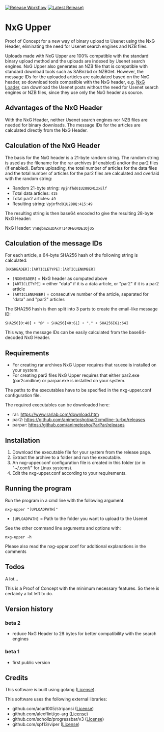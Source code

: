 [![Release Workflow](https://github.com/Tensai75/nxg-upper/actions/workflows/build_and_publish.yml/badge.svg?event=release)](https://github.com/Tensai75/nxg-upper/actions/workflows/build_and_publish.yml)
[![Latest Release)](https://img.shields.io/github/v/release/Tensai75/nxg-upper?logo=github)](https://github.com/Tensai75/nxg-upper/releases/latest)

# NxG Upper
Proof of Concept for a new way of binary upload to Usenet using the NxG Header, eliminating the need for Usenet search engines and NZB files.

Uploads made with NxG Upper are 100% compatible with the standard binary upload method and the uploads are indexed by Usenet search engines. NxG Upper also generates an NZB file that is compatible with standard download tools such as SABnzbd or NZBGet. However, the message IDs for the uploaded articles are calculated based on the NxG header, so download tools compatible with the NxG header, e.g. [NxG Loader](https://github.com/Tensai75/nxg-loader/), can download the Usenet posts without the need for Usenet search engines or NZB files, since they use only the NxG header as source.

## Advantages of the NxG Header
With the NxG Header, neither Usenet search engines nor NZB files are needed for binary downloads. The message IDs for the articles are calculated directly from the NxG Header.

## Calculation of the NxG Header
The basis for the NxG header is a 21-byte random string. The random string is used as the filename for the rar archives (if enabled) and/or the par2 files (if enabled). Before uploading, the total number of articles for the data files and the total number of articles for the par2 files are calculated and overlaid with the random string:

- Random 21-byte string: `Vpjnfhd01U288QM1zxElf`
- Total data articles: `415`
- Total par2 articles: `49`
- Resulting string: `Vpjnfhd01U288Q:415:49`

The resulting string is then base64 encoded to give the resulting 28-byte NxG Header:

NxG Header: `VnBqbmZoZDAxVTI4OFE6NDE1OjQ5`

## Calculation of the message IDs
For each article, a 64-byte SHA256 hash of the following string is calculated:

`[NXGHEADER]:[ARTICLETYPE]:[ARTICLENUMBER]`

- `[NXGHEADER]` = NxG header as computed above
- `[ARTICLETYPE]` = either "data" if it is a data article, or "par2" if it is a par2 article
- `[ARTICLENUMBER]` = consecutive number of the article, separated for "data" and "par2" articles

The SHA256 hash is then split into 3 parts to create the email-like message ID:

`SHA256[0:40] + "@" + SHA256[40:61] + "." + SHA256[61:64]`

This way, the message IDs can be easily calculated from the base64-decoded NxG Header.

## Requirements
- For creating rar archives NxG Upper requires that rar.exe is installed on your system.
- For creating par2 files NxG Upper requires that either par2.exe (par2cmdline) or parpar.exe is installed on your system.

The paths to the executables have to be specified in the nxg-upper.conf configuration file.

The required executables can be downloaded here:
- rar: https://www.rarlab.com/download.htm
- par2: https://github.com/animetosho/par2cmdline-turbo/releases
- parpar: https://github.com/animetosho/ParPar/releases

## Installation
1. Download the executable file for your system from the release page.
2. Extract the archive to a folder and run the executable.
3. An nxg-upper.conf configuration file is created in this folder (or in "~/.conf/" for Linux systems).
4. Edit the nxg-upper.conf according to your requirements.

## Running the program
Run the program in a cmd line with the following argument:

`nxg-upper "[UPLOADPATH]"`

- `[UPLOADPATH]` = Path to the folder you want to upload to the Usenet

See the other command line arguments and options with:

`nxg-upper -h`

Please also read the nxg-upper.conf for additional explanations in the comments

## Todos
A lot...

This is a Proof of Concept with the minimum necessary features. 
So there is certainly a lot left to do.

## Version history
### beta 2
- reduce NxG Header to 28 bytes for better compatibility with the search engines

### beta 1
- first public version

## Credits
This software is built using golang ([License](https://go.dev/LICENSE)).

This software uses the following external libraries:
- github.com/acarl005/stripansi ([License](https://github.com/acarl005/stripansi/blob/master/LICENSE))
- github.com/alexflint/go-arg ([License](https://github.com/alexflint/go-arg/blob/master/LICENSE))
- github.com/schollz/progressbar/v3 ([License](https://github.com/schollz/progressbar/blob/main/LICENSE))
- github.com/spf13/viper ([License](https://github.com/spf13/viper/blob/master/LICENSE))
